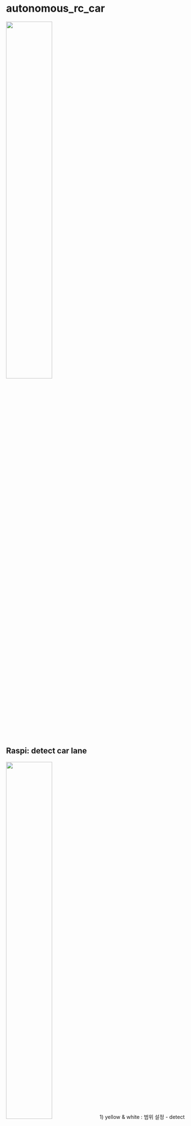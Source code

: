 # autonomous_rc_car
<img width="50%" src="https://user-images.githubusercontent.com/74947395/165596921-fab06ed2-a041-4788-a37b-0a86ba74ece9.jpg"/>

## Raspi: detect car lane
<img width="50%" src="https://user-images.githubusercontent.com/74947395/165596098-2d16e0e8-af50-4f0f-993b-a5c882b22355.png"/>
1) yellow & white : 범위 설정 - detect
    
    lower_white=(200,200,200)
    upper_white=(255,255,255)

    lower_yellow = (10, 100, 100)
    upper_yellow = (40, 255, 255)
    
<img width="50%" src="https://user-images.githubusercontent.com/74947395/165595947-bfa97c22-c90e-4fe9-bf88-be2774853b52.png"/>
2) gaussian & canny: find contour
<img width="50%" src="https://user-images.githubusercontent.com/74947395/165596015-1a1724ad-7ddb-4b59-b315-538c5d59c657.png"/>
3) choose ROI: 도로만 감지
4) Hough line detect
 
 lines=cv2.HoughLinesP(roi,1,np.pi/180,10,None,120,100)

5) Seperate left & right Line: detect 
6) regression by vanishing point
7) predict direction


## Raspi: detect traffic sign 
<img width="50%" src="https://user-images.githubusercontent.com/74947395/165594075-397350a1-0162-4854-b39c-1857efc5cd1e.png"/>
1) Yolo v3: [up, down, ternel, rotary, curve, light, parking]
-> 인식률 좋으나 실시간 구동 힘듦
2) use ORB template matching


## Arduino : RC car with bluetooth module
